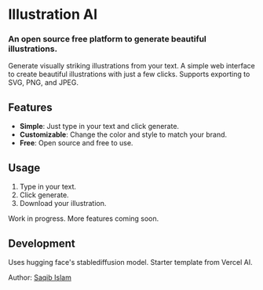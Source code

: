 # Illustration AI

### An open source free platform to generate beautiful illustrations.

Generate visually striking illustrations from your text. A simple web interface to create beautiful illustrations with just a few clicks.
Supports exporting to SVG, PNG, and JPEG.

## Features

- **Simple**: Just type in your text and click generate.
- **Customizable**: Change the color and style to match your brand.
- **Free**: Open source and free to use.

## Usage

1. Type in your text.
2. Click generate.
3. Download your illustration.

Work in progress. More features coming soon.

## Development

Uses hugging face's stablediffusion model. Starter template from Vercel AI.

Author: [Saqib Islam](https://linkedin.com/in/saqib-islam)
